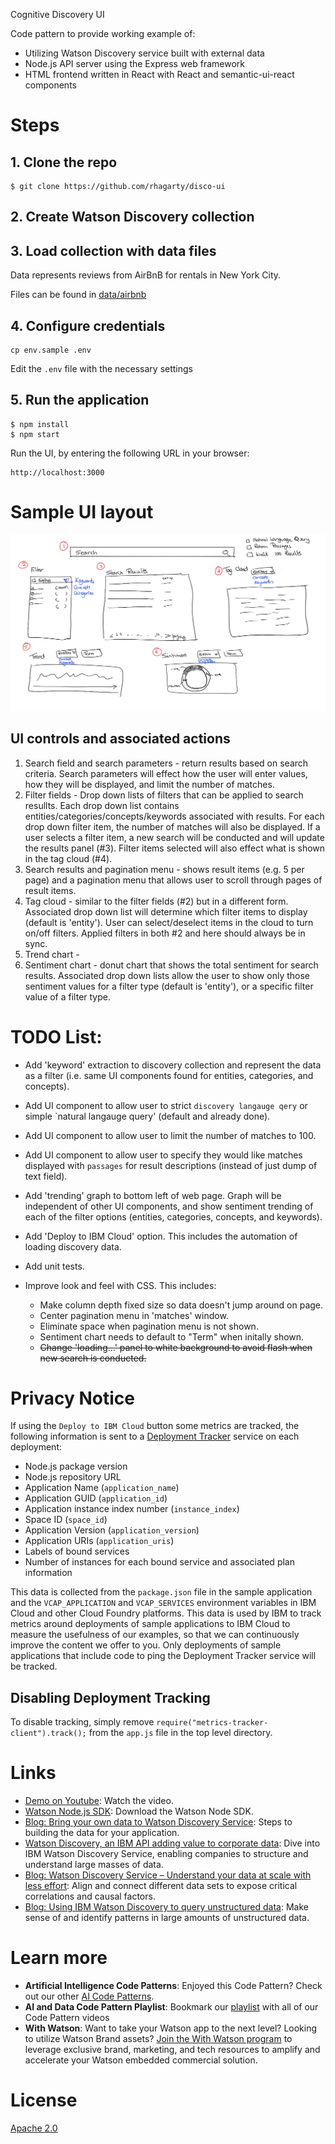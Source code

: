 Cognitive Discovery UI

Code pattern to provide working example of:
- Utilizing Watson Discovery service built with external data
- Node.js API server using the Express web framework
- HTML frontend written in React with React and semantic-ui-react components

# Steps
## 1. Clone the repo
```
$ git clone https://github.com/rhagarty/disco-ui
```
## 2. Create Watson Discovery collection
## 3. Load collection with data files

Data represents reviews from AirBnB for rentals in New York City.

Files can be found in [data/airbnb](data/airbnb)

## 4. Configure credentials
```
cp env.sample .env
```
Edit the `.env` file with the necessary settings

## 5. Run the application
```
$ npm install
$ npm start
```
Run the UI, by entering the following URL in your browser:
```
http://localhost:3000
```

# Sample UI layout
 
![](doc/source/images/sample-output.png)

## UI controls and associated actions

1. Search field and search parameters - return results based on search criteria. Search parameters will effect how the user will enter values, how they will be displayed, and limit the number of matches.
2. Filter fields - Drop down lists of filters that can be applied to search resullts. Each drop down list contains entities/categories/concepts/keywords associated with results. For each drop down filter item, the number of matches will also be displayed. If a user selects a filter item, a new search will be conducted and will update the results panel (#3). Filter items selected will also effect what is shown in the tag cloud (#4).
3. Search results and pagination menu - shows result items (e.g. 5 per page) and a pagination menu that allows user to scroll through pages of result items.
4. Tag cloud - similar to the filter fields (#2) but in a different form. Associated drop down list will determine which filter items to display (default is 'entity'). User can select/deselect items in the cloud to turn on/off filters. Applied filters in both #2 and here should always be in sync.
5. Trend chart - 
6. Sentiment chart - donut chart that shows the total sentiment for search results. Associated drop down lists allow the user to show only those sentiment values for a filter type (default is 'entity'), or a specific filter value of a filter type.


# TODO List:
- Add 'keyword' extraction to discovery collection and represent the data as a filter (i.e. same UI components found for entities, categories, and concepts).
- Add UI component to allow user to strict `discovery langauge qery` or simple `natural langauge query' (default and already done).
- Add UI component to allow user to limit the number of matches to 100.
- Add UI component to allow user to specify they would like matches displayed with `passages` for result descriptions (instead of just dump of text field).
- Add 'trending' graph to bottom left of web page. Graph will be independent of other UI components, and show sentiment trending of each of the filter options (entities, categories, concepts, and keywords).
- Add 'Deploy to IBM Cloud' option. This includes the automation of loading discovery data.
- Add unit tests.
- Improve look and feel with CSS. This includes:

  - Make column depth fixed size so data doesn't jump around on page. 
  - Center pagination menu in 'matches' window.
  - Eliminate space when pagination menu is not shown.
  - Sentiment chart needs to default to "Term" when initally shown.
  - ~~Change 'loading...' panel to white background to avoid flash when new search is conducted.~~

# Privacy Notice

If using the `Deploy to IBM Cloud` button some metrics are tracked, the following information is sent to a [Deployment Tracker](https://github.com/IBM/metrics-tracker-service) service on each deployment:

* Node.js package version
* Node.js repository URL
* Application Name (`application_name`)
* Application GUID (`application_id`)
* Application instance index number (`instance_index`)
* Space ID (`space_id`)
* Application Version (`application_version`)
* Application URIs (`application_uris`)
* Labels of bound services
* Number of instances for each bound service and associated plan information

This data is collected from the `package.json` file in the sample application and the ``VCAP_APPLICATION`` and ``VCAP_SERVICES`` environment variables in IBM Cloud and other Cloud Foundry platforms. This data is used by IBM to track metrics around deployments of sample applications to IBM Cloud to measure the usefulness of our examples, so that we can continuously improve the content we offer to you. Only deployments of sample applications that include code to ping the Deployment Tracker service will be tracked.

## Disabling Deployment Tracking

To disable tracking, simply remove `require("metrics-tracker-client").track();` from the ``app.js`` file in the top level directory.

# Links

* [Demo on Youtube](https://????): Watch the video.
* [Watson Node.js SDK](https://github.com/watson-developer-cloud/node-sdk): Download the Watson Node SDK.
* [Blog: Bring your own data to Watson Discovery Service](doc/index.md): Steps to building the data for your application.
* [Watson Discovery, an IBM API adding value to corporate data](https://bbvaopen4u.com/en/actualidad/watson-discovery-ibm-api-adding-value-corporate-data): Dive into IBM Watson Discovery Service, enabling companies to structure and understand large masses of data.
* [Blog: Watson Discovery Service – Understand your data at scale with less effort](https://www.ibm.com/blogs/watson/2016/12/watson-discovery-service-understand-data-scale-less-effort/): Align and connect different data sets to expose critical correlations and causal factors.
* [Blog: Using IBM Watson Discovery to query unstructured data](https://dzone.com/articles/using-ibm-watson-discovery-to-query-unstructured-d): Make sense of and identify patterns in large amounts of unstructured data.

# Learn more

* **Artificial Intelligence Code Patterns**: Enjoyed this Code Pattern? Check out our other [AI Code Patterns](https://developer.ibm.com/code/technologies/artificial-intelligence/).
* **AI and Data Code Pattern Playlist**: Bookmark our [playlist](https://www.youtube.com/playlist?list=PLzUbsvIyrNfknNewObx5N7uGZ5FKH0Fde) with all of our Code Pattern videos
* **With Watson**: Want to take your Watson app to the next level? Looking to utilize Watson Brand assets? [Join the With Watson program](https://www.ibm.com/watson/with-watson/) to leverage exclusive brand, marketing, and tech resources to amplify and accelerate your Watson embedded commercial solution.

# License
[Apache 2.0](LICENSE)